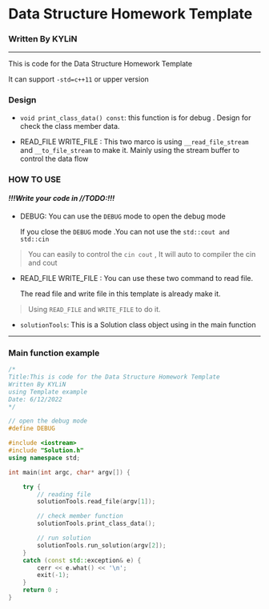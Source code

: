 # Data Structure Homework Template
### Written By KYLiN

---

This is code for the Data Structure Homework Template

It can support ```-std=c++11``` or upper version

### Design
- ```void print_class_data() const```: this function is for debug . Design for check the class member data.

- READ_FILE WRITE_FILE : This two marco is using ```__read_file_stream``` and  ```__to_file_stream``` to make it. Mainly using the stream buffer to control the data flow 

### HOW TO USE
#### *!!!Write your code in //TODO:!!!*

- DEBUG: 
    You can use the ```DEBUG``` mode to open the debug mode 

    If you close the ```DEBUG``` mode .You can not use the ```std::cout and std::cin```

> You can easily to control the ```cin cout``` , It will auto to compiler the cin and cout


- READ_FILE WRITE_FILE :
    You can use these two command to read file.
    
    The read file and write file in this template is already make it.
> Using  ```READ_FILE``` and ```WRITE_FILE``` to do it.
>
- ```solutionTools```: This is a Solution class object using in the main function  



---

### Main function example 

```cpp
/*
Title:This is code for the Data Structure Homework Template
Written By KYLiN
using Template example
Date: 6/12/2022
*/

// open the debug mode 
#define DEBUG 

#include <iostream>
#include "Solution.h"
using namespace std;

int main(int argc, char* argv[]) {

    try {
        // reading file 
        solutionTools.read_file(argv[1]);

        // check member function 
        solutionTools.print_class_data();

        // run solution
        solutionTools.run_solution(argv[2]);
    }
    catch (const std::exception& e) {
        cerr << e.what() << '\n';
        exit(-1);
    }
    return 0 ; 
}
```